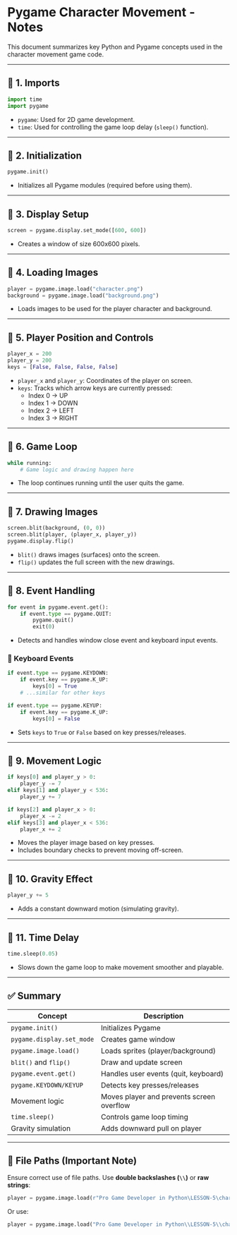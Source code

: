 
# Pygame Character Movement - Notes

This document summarizes key Python and Pygame concepts used in the character movement game code.

---

## 🔹 1. Imports

```python
import time
import pygame
```

- `pygame`: Used for 2D game development.
- `time`: Used for controlling the game loop delay (`sleep()` function).

---

## 🔹 2. Initialization

```python
pygame.init()
```

- Initializes all Pygame modules (required before using them).

---

## 🔹 3. Display Setup

```python
screen = pygame.display.set_mode([600, 600])
```

- Creates a window of size 600x600 pixels.

---

## 🔹 4. Loading Images

```python
player = pygame.image.load("character.png")
background = pygame.image.load("background.png")
```

- Loads images to be used for the player character and background.

---

## 🔹 5. Player Position and Controls

```python
player_x = 200
player_y = 200
keys = [False, False, False, False]
```

- `player_x` and `player_y`: Coordinates of the player on screen.
- `keys`: Tracks which arrow keys are currently pressed:
  - Index 0 → UP
  - Index 1 → DOWN
  - Index 2 → LEFT
  - Index 3 → RIGHT

---

## 🔹 6. Game Loop

```python
while running:
    # Game logic and drawing happen here
```

- The loop continues running until the user quits the game.

---

## 🔹 7. Drawing Images

```python
screen.blit(background, (0, 0))
screen.blit(player, (player_x, player_y))
pygame.display.flip()
```

- `blit()` draws images (surfaces) onto the screen.
- `flip()` updates the full screen with the new drawings.

---

## 🔹 8. Event Handling

```python
for event in pygame.event.get():
    if event.type == pygame.QUIT:
        pygame.quit()
        exit(0)
```

- Detects and handles window close event and keyboard input events.

### 🔸 Keyboard Events

```python
if event.type == pygame.KEYDOWN:
    if event.key == pygame.K_UP:
        keys[0] = True
    # ...similar for other keys

if event.type == pygame.KEYUP:
    if event.key == pygame.K_UP:
        keys[0] = False
```

- Sets `keys` to `True` or `False` based on key presses/releases.

---

## 🔹 9. Movement Logic

```python
if keys[0] and player_y > 0:
    player_y -= 7
elif keys[1] and player_y < 536:
    player_y += 7

if keys[2] and player_x > 0:
    player_x -= 2
elif keys[3] and player_x < 536:
    player_x += 2
```

- Moves the player image based on key presses.
- Includes boundary checks to prevent moving off-screen.

---

## 🔹 10. Gravity Effect

```python
player_y += 5
```

- Adds a constant downward motion (simulating gravity).

---

## 🔹 11. Time Delay

```python
time.sleep(0.05)
```

- Slows down the game loop to make movement smoother and playable.

---

## ✅ Summary

| Concept                   | Description                                |
|---------------------------|--------------------------------------------|
| `pygame.init()`          | Initializes Pygame                         |
| `pygame.display.set_mode`| Creates game window                        |
| `pygame.image.load()`    | Loads sprites (player/background)          |
| `blit()` and `flip()`    | Draw and update screen                     |
| `pygame.event.get()`     | Handles user events (quit, keyboard)       |
| `pygame.KEYDOWN/KEYUP`   | Detects key presses/releases               |
| Movement logic           | Moves player and prevents screen overflow  |
| `time.sleep()`           | Controls game loop timing                  |
| Gravity simulation       | Adds downward pull on player               |

---

## 📌 File Paths (Important Note)

Ensure correct use of file paths. Use **double backslashes (`\\`)** or **raw strings**:

```python
player = pygame.image.load(r"Pro Game Developer in Python\LESSON-5\character.png")
```

Or use:

```python
player = pygame.image.load("Pro Game Developer in Python\\LESSON-5\\character.png")
```
